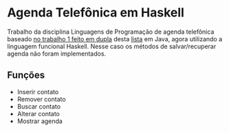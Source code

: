 # Agenda Telefônica em Haskell
Trabalho da disciplina Linguagens de Programação de agenda telefônica baseado [no trabalho 1 feito em dupla](https://github.com/juliaDmiranda/lp-agenda-telefonica.git) desta [lista](http://www2.ic.uff.br/~bazilio/cursos/lp/material/ListaExerciciosProgOO.pdf) em Java, agora utilizando a linguagem funcional Haskell. Nesse caso os métodos de salvar/recuperar agenda não foram implementados.

## Funções

* Inserir contato
* Remover contato
* Buscar contato
* Alterar contato
* Mostrar agenda


